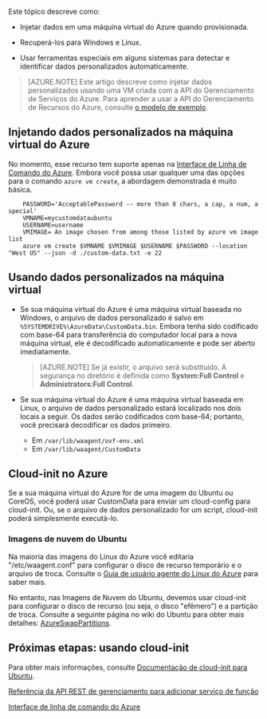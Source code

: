 


Este tópico descreve como:

- Injetar dados em uma máquina virtual do Azure quando provisionada.

- Recuperá-los para Windows e Linux.

- Usar ferramentas especiais em alguns sistemas para detectar e identificar dados personalizados automaticamente.

> [AZURE.NOTE] Este artigo descreve como injetar dados personalizados usando uma VM criada com a API do Gerenciamento de Serviços do Azure. Para aprender a usar a API do Gerenciamento de Recursos do Azure, consulte [o modelo de exemplo](https://github.com/Azure/azure-quickstart-templates/tree/master/101-vm-customdata).

## Injetando dados personalizados na máquina virtual do Azure

No momento, esse recurso tem suporte apenas na [Interface de Linha de Comando do Azure](https://github.com/Azure/azure-xplat-cli). Embora você possa usar qualquer uma das opções para o comando `azure vm create`, a abordagem demonstrada é muito básica.

```
    PASSWORD='AcceptablePassword -- more than 8 chars, a cap, a num, a special'
    VMNAME=mycustomdataubuntu
    USERNAME=username
    VMIMAGE= An image chosen from among those listed by azure vm image list
    azure vm create $VMNAME $VMIMAGE $USERNAME $PASSWORD --location "West US" --json -d ./custom-data.txt -e 22
```


## Usando dados personalizados na máquina virtual

+ Se sua máquina virtual do Azure é uma máquina virtual baseada no Windows, o arquivo de dados personalizado é salvo em `%SYSTEMDRIVE%\AzureData\CustomData.bin`. Embora tenha sido codificado com base-64 para transferência do computador local para a nova máquina virtual, ele é decodificado automaticamente e pode ser aberto imediatamente.

   > [AZURE.NOTE] Se já existir, o arquivo será substituído. A segurança no diretório é definida como **System:Full Control** e **Administrators:Full Control**.

+ Se sua máquina virtual do Azure é uma máquina virtual baseada em Linux, o arquivo de dados personalizado estará localizado nos dois locais a seguir. Os dados serão codificados com base-64; portanto, você precisará decodificar os dados primeiro.

    + Em `/var/lib/waagent/ovf-env.xml`
    + Em `/var/lib/waagent/CustomData`



## Cloud-init no Azure

Se a sua máquina virtual do Azure for de uma imagem do Ubuntu ou CoreOS, você poderá usar CustomData para enviar um cloud-config para cloud-init. Ou, se o arquivo de dados personalizado for um script, cloud-init poderá simplesmente executá-lo.

### Imagens de nuvem do Ubuntu

Na maioria das imagens do Linux do Azure você editaria "/etc/waagent.conf" para configurar o disco de recurso temporário e o arquivo de troca. Consulte o [Guia de usuário agente do Linux do Azure](../articles/virtual-machines/virtual-machines-linux-agent-user-guide.md) para saber mais.

No entanto, nas Imagens de Nuvem do Ubuntu, devemos usar cloud-init para configurar o disco de recurso (ou seja, o disco "efêmero") e a partição de troca. Consulte a seguinte página no wiki do Ubuntu para obter mais detalhes: [AzureSwapPartitions](https://wiki.ubuntu.com/AzureSwapPartitions).



<!--Every topic should have next steps and links to the next logical set of content to keep the customer engaged-->
## Próximas etapas: usando cloud-init

Para obter mais informações, consulte [Documentação de cloud-init para Ubuntu](https://help.ubuntu.com/community/CloudInit).

<!--Link references-->
[Referência da API REST de gerenciamento para adicionar serviço de função](http://msdn.microsoft.com/library/azure/jj157186.aspx)

[Interface de linha de comando do Azure](https://github.com/Azure/azure-xplat-cli)

<!---HONumber=AcomDC_0330_2016-->